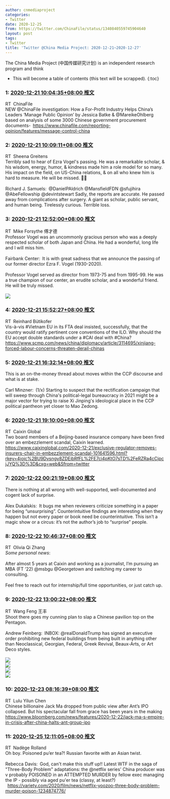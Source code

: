 ```yaml
---
author: cnmediaproject
categories:
- Twitter
date: 2020-12-25
from: https://twitter.com/ChinaFile/status/1340840559745904640
layout: post
tags:
- Twitter
title: 'Twitter @China Media Project: 2020-12-21~2020-12-27'
---
```


The China Media Project (中国传媒研究计划) is an independent research program and think

* This will become a table of contents (this text will be scrapped).
{:toc}

### 1: [2020-12-21 10:04:35+08:00 推文](https://twitter.com/ChinaFile/status/1340840559745904640)

RT ChinaFile<br>NEW @ChinaFile investigation: How a For-Profit Industry Helps China’s Leaders ‘Manage Public Opinion’ by Jessica Batke & @MareikeOhlberg based on analysis of some 3000 Chinese government procurement documents- <a href="https://www.chinafile.com/reporting-opinion/features/message-control-china" target="_blank" rel="noopener noreferrer">https://www.chinafile.com/reporting-opinion/features/message-control-china</a>

### 2: [2020-12-21 10:09:11+08:00 推文](https://twitter.com/SheenaGreitens/status/1340841716861976577)

RT Sheena Greitens<br>Terribly sad to hear of Ezra Vogel's passing. He was a remarkable scholar, & his wisdom, energy, humor, & kindness made him a role model for so many. His impact on the field, on US-China relations, & on all who knew him is hard to measure. He will be missed. 🙏🏻<br><br>Richard J. Samuels: @DanielPAldrich @MansfieldFDN @sfujihira @AbeFellowship @devintstewart Sadly, the reports are accurate. He passed away from complications after surgery.  A giant as scholar, public servant, and human being. Tirelessly curious.  Terrible loss.<br>

### 3: [2020-12-21 12:52:00+08:00 推文](https://twitter.com/PekingMike/status/1340882690858479616)

RT Mike Forsythe  傅才德<br>Professor Vogel was an uncommonly gracious person who was a deeply respected scholar of both Japan and China. He had a wonderful, long life and I will miss him.<br><br>Fairbank Center: It is with great sadness that we announce the passing of our former director Ezra F. Vogel (1930-2020).<br><br>Professor Vogel served as director from 1973-75 and from 1995-99. He was a true champion of our center, an erudite scholar, and a wonderful friend. He will be truly missed.<br><br><img style="" src="https://pbs.twimg.com/media/EpujUVUW4AAiacE?format=jpg&name=orig" referrerpolicy="no-referrer">

### 4: [2020-12-21 15:52:27+08:00 推文](https://twitter.com/bueti/status/1340928103942643712)

RT Reinhard Bütikofer<br>Vis-à-vis #Vietnam EU in its FTA deal insisted, successfully, that the country would ratify pertinent core conventions of the ILO. Why should the EU accept double standards under a #CAI deal with #China? <a href="https://www.scmp.com/news/china/diplomacy/article/3114695/xinjiang-forced-labour-concerns-threaten-derail-chinas" target="_blank" rel="noopener noreferrer">https://www.scmp.com/news/china/diplomacy/article/3114695/xinjiang-forced-labour-concerns-threaten-derail-chinas</a>

### 5: [2020-12-21 16:32:14+08:00 推文](https://twitter.com/cnmediaproject/status/1340938114693537793)

This is an on-the-money thread about moves within the CCP discourse and what is at stake.<br><br>Carl Minzner: (1/x) Starting to suspect that the rectification campaign that will sweep through China's political-legal bureaucracy in 2021 might be a major vector for trying to raise Xi Jinping's ideological place in the CCP political pantheon yet closer to Mao Zedong.<br>

### 6: [2020-12-21 19:10:00+08:00 推文](https://twitter.com/caixin/status/1340977816293261312)

RT Caixin Global<br>Two board members of a Beijing-based insurance company have been fired over an embezzlement scandal, Caixin learned. <a href="https://www.caixinglobal.com/2020-12-21/exclusive-regulator-removes-insurers-chair-in-embezzlement-scandal-101641596.html?rkey=4jojc%2BU9Dvsngy8ZDEibRfFL%2FE7ci4pKtO7sTD%2FeRZRa4cCjpcjJYQ%3D%3D&cxg=web&Sfrom=twitter" target="_blank" rel="noopener noreferrer">https://www.caixinglobal.com/2020-12-21/exclusive-regulator-removes-insurers-chair-in-embezzlement-scandal-101641596.html?rkey=4jojc%2BU9Dvsngy8ZDEibRfFL%2FE7ci4pKtO7sTD%2FeRZRa4cCjpcjJYQ%3D%3D&cxg=web&Sfrom=twitter</a>

### 7: [2020-12-22 00:21:19+08:00 推文](https://twitter.com/cnmediaproject/status/1341056162050039808)

There is nothing at all wrong with well-supported, well-documented and cogent lack of surprise.<br><br>Alex Dukalskis: It bugs me when reviewers criticize something in a paper for being “unsurprising”. Counterintuitive findings are interesting when they happen but not every paper or book need be counterintuitive. This isn’t a magic show or a circus: it’s not the author’s job to “surprise” people.<br>

### 8: [2020-12-22 10:46:37+08:00 推文](https://twitter.com/zhang_qiii/status/1341213525264527360)

RT Olivia Qi Zhang<br>*Some personal news*:<br><br>After almost 5 years at Caixin and working as a journalist, I’m pursuing an MBA (FT ‘22) @msbgu @Georgetown and switching my career to consulting.<br><br>Feel free to reach out for internship/full time opportunities, or just catch up.

### 9: [2020-12-22 13:00:22+08:00 推文](https://twitter.com/ulywang/status/1341247185497640960)

RT Wang Feng 王丰<br>Shoot there goes my cunning plan to slap a Chinese pavilion top on the Pentagon.<br><br>Andrew Feinberg: INBOX: @realDonaldTrump has signed an executive order prohibiting new federal buildings from being built in anything other than Neoclassical, Georgian, Federal, Greek Revival, Beaux-Arts, or Art Deco styles.<br><br><img style src="https://pbs.twimg.com/media/Epxn21OW4AYHNIp?format=png&name=orig" referrerpolicy="no-referrer"><br><img style src="https://pbs.twimg.com/media/Epxn21EXUAQmHs7?format=png&name=orig" referrerpolicy="no-referrer"><br><img style src="https://pbs.twimg.com/media/Epxn21IXUAQK13W?format=png&name=orig" referrerpolicy="no-referrer"><br><img style src="https://pbs.twimg.com/media/Epxn21TXEAMqmJV?format=png&name=orig" referrerpolicy="no-referrer">

### 10: [2020-12-23 08:16:39+08:00 推文](https://twitter.com/luluyilun/status/1341538170177875968)

RT Lulu Yilun Chen<br>Chinese billionaire Jack Ma dropped from public view after Ant’s IPO collapsed. But his spectacular fall from grace has been years in the making <a href="https://www.bloomberg.com/news/features/2020-12-22/jack-ma-s-empire-in-crisis-after-china-halts-ant-group-ipo" target="_blank" rel="noopener noreferrer">https://www.bloomberg.com/news/features/2020-12-22/jack-ma-s-empire-in-crisis-after-china-halts-ant-group-ipo</a>

### 11: [2020-12-25 12:11:05+08:00 推文](https://twitter.com/RollandNadege/status/1342321945669414912)

RT Nadège Rolland<br>Oh boy. Poisoned pu’er tea?! Russian favorite with an Asian twist.<br><br>Rebecca Davis: God, can't make this stuff up!! Latest WTF in the saga of "Three-Body Problem" adaptations: the @netflix series' China producer was v probably POISONED in an ATTEMPTED MURDER by fellow exec managing the IP - possibly via aged pu'er tea (classy, at least?)<br> <a href="https://variety.com/2020/film/news/netflix-yoozoo-three-body-problem-murder-poison-1234874776/" target="_blank" rel="noopener noreferrer">https://variety.com/2020/film/news/netflix-yoozoo-three-body-problem-murder-poison-1234874776/</a>

